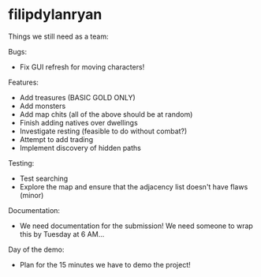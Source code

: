 # filipdylanryan

Things we still need as a team:

Bugs:
- Fix GUI refresh for moving characters!

Features:
- Add treasures (BASIC GOLD ONLY)
- Add monsters
- Add map chits (all of the above should be at random)
- Finish adding natives over dwellings
- Investigate resting (feasible to do without combat?)
- Attempt to add trading
- Implement discovery of hidden paths

Testing:
- Test searching
- Explore the map and ensure that the adjacency list doesn't have flaws (minor)

Documentation:
- We need documentation for the submission! We need someone to wrap this by Tuesday at 6 AM...

Day of the demo:
- Plan for the 15 minutes we have to demo the project!